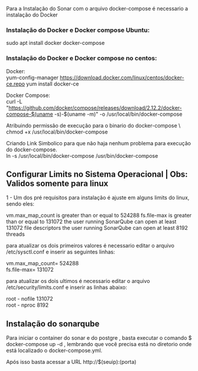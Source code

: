 Para a Instalação do Sonar com o arquivo docker-compose é necessario a instalação do Docker

### Instalação do Docker e Docker compose Ubuntu:

sudo apt install docker docker-compose

### Instalação do Docker e Docker compose no centos:

Docker: \
yum-config-manager  https://download.docker.com/linux/centos/docker-ce.repo 
yum install docker-ce

Docker Compose: \
curl -L "https://github.com/docker/compose/releases/download/2.12.2/docker-compose-$(uname -s)-$(uname -m)" -o /usr/local/bin/docker-compose

Atribuindo permissão de execução para o binario do docker-compose \ 
chmod +x /usr/local/bin/docker-compose

Criando Link Simbolico para que não haja nenhum problema para execução do docker-compose. \
ln -s /usr/local/bin/docker-compose /usr/bin/docker-compose

## Configurar Limits no Sistema Operacional | Obs: Validos somente para linux
1 - Um dos pré requisitos para instalação é ajuste em alguns limits do linux, sendo eles:

vm.max_map_count is greater than or equal to 524288
fs.file-max is greater than or equal to 131072
the user running SonarQube can open at least 131072 file descriptors
the user running SonarQube can open at least 8192 threads

para atualizar os dois primeiros valores é necessario editar o arquivo /etc/sysctl.conf e inserir as seguintes linhas:

vm.max_map_count= 524288 \
fs.file-max= 131072

para atualizar os dois ultimos é necessario editar o arquivo /etc/security/limits.conf e inserir as linhas abaixo:

root             -       nofile          131072 \
root             -       nproc           8192 


## Instalação do sonarqube

Para iniciar o container do sonar e do postgre , basta executar o comando $ docker-compose up -d , lembrando que você precisa está no diretorio onde está localizado o docker-compose.yml.

Após isso basta acessar a URL http://$(seuip):(porta)
